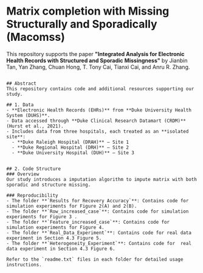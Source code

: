 #  Matrix completion with Missing Structurally and Sporadically (Macomss)

This repository supports the paper **"Integrated Analysis for Electronic Health Records with Structured and Sporadic Missingness"** by Jianbin Tan, Yan Zhang, Chuan Hong, T. Tony Cai, Tianxi Cai, and Anru R. Zhang. 

```

## Abstract
This repository contains code and additional resources supporting our study.

## 1. Data
- **Electronic Health Records (EHRs)** from **Duke University Health System (DUHS)**.
- Data accessed through **Duke Clinical Research Datamart (CRDM)** (Hurst et al., 2021).
- Includes data from three hospitals, each treated as an **isolated site**:
  - **Duke Raleigh Hospital (DRAH)** – Site 1
  - **Duke Regional Hospital (DRH)** – Site 2
  - **Duke University Hospital (DUH)** – Site 3


## 2. Code Structure
### Overview
Our study introduces a imputation algorithm to impute matrix with both sporadic and structure missing.

### Reproducibility
- The folder **`Results for Recovery Accuracy`**: Contains code for simulation experiments for Figure 2(A) and 2(B).
- The folder **`Row_increased_case`**: Contains code for simulation experiments for Figure 3 .
- The folder **`Feature_increased_case`**: Contains code for simulation experiments for Figure 4.
- The folder **`Real_Data_Experiment`**: Contains code for real data experiment in Section 4.3 Figure 5.
- The folder **`Heterogeneity_Experiment`**: Contains code for  real data experiment in Section 4.3 Figure 6.

Refer to the `readme.txt` files in each folder for detailed usage instructions.
